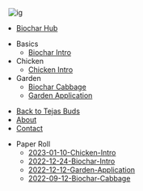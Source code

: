 
&nbsp;&nbsp;![ig](https://tejasbuds.com/images/logo-small.png)

* [Biochar Hub](./)
- Basics
  - [Biochar Intro](basics/2022-12-24-Biochar-Intro)
- Chicken
  - [Chicken Intro](chicken/2023-01-10-Chicken-Intro)
- Garden
  - [Biochar Cabbage](garden/2022-09-12-Biochar-Cabbage)
  - [Garden Application](garden/2022-12-12-Garden-Application)
* [Back to Tejas Buds](https://tejasbuds.com/)
* [About](https://tejasbuds.com/about.html)
* [Contact](./contact/)
- Paper Roll
  - [2023-01-10-Chicken-Intro](chicken/2023-01-10-Chicken-Intro)
  - [2022-12-24-Biochar-Intro](basics/2022-12-24-Biochar-Intro)
  - [2022-12-12-Garden-Application](garden/2022-12-12-Garden-Application)
  - [2022-09-12-Biochar-Cabbage](garden/2022-09-12-Biochar-Cabbage)